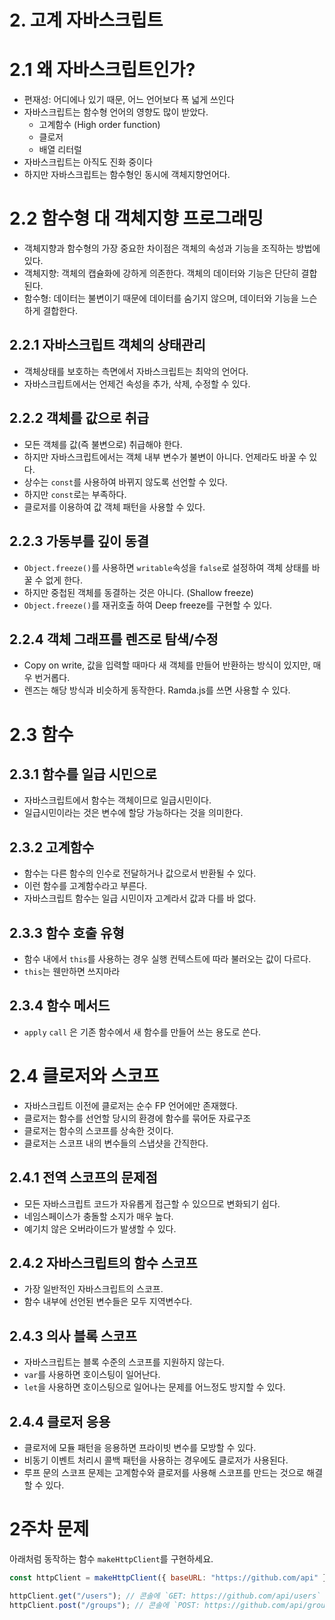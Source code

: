 # 2. 고계 자바스크립트

# 2.1 왜 자바스크립트인가?

- 편재성: 어디에나 있기 때문, 어느 언어보다 폭 넓게 쓰인다
- 자바스크립트는 함수형 언어의 영향도 많이 받았다.
  - 고계함수 (High order function)
  - 클로저
  - 배열 리터럴
- 자바스크립트는 아직도 진화 중이다
- 하지만 자바스크립트는 함수형인 동시에 객체지향언어다.

# 2.2 함수형 대 객체지향 프로그래밍

- 객체지향과 함수형의 가장 중요한 차이점은 객체의 속성과 기능을 조직하는 방법에 있다.
- 객체지향: 객체의 캡슐화에 강하게 의존한다. 객체의 데이터와 기능은 단단히 결합된다.
- 함수형: 데이터는 불변이기 때문에 데이터를 숨기지 않으며, 데이터와 기능을 느슨하게 결합한다.

## 2.2.1 자바스크립트 객체의 상태관리

- 객체상태를 보호하는 측면에서 자바스크립트는 최악의 언어다.
- 자바스크립트에서는 언제건 속성을 추가, 삭제, 수정할 수 있다.

## 2.2.2 객체를 값으로 취급

- 모든 객체를 값(즉 불변으로) 취급해야 한다.
- 하지만 자바스크립트에서는 객체 내부 변수가 불변이 아니다. 언제라도 바꿀 수 있다.
- 상수는 `const`를 사용하여 바뀌지 않도록 선언할 수 있다.
- 하지만 `const`로는 부족하다.
- 클로저를 이용하여 값 객체 패턴을 사용할 수 있다.

## 2.2.3 가동부를 깊이 동결

- `Object.freeze()`를 사용하면 `writable`속성을 `false`로 설정하여 객체 상태를 바꿀 수 없게 한다.
- 하지만 중첩된 객체를 동결하는 것은 아니다. (Shallow freeze)
- `Object.freeze()`를 재귀호출 하여 Deep freeze를 구현할 수 있다.

## 2.2.4 객체 그래프를 렌즈로 탐색/수정

- Copy on write, 값을 입력할 때마다 새 객체를 만들어 반환하는 방식이 있지만, 매우 번거롭다.
- 렌즈는 해당 방식과 비슷하게 동작한다. Ramda.js를 쓰면 사용할 수 있다.

# 2.3 함수

## 2.3.1 함수를 일급 시민으로

- 자바스크립트에서 함수는 객체이므로 일급시민이다.
- 일급시민이라는 것은 변수에 할당 가능하다는 것을 의미한다.

## 2.3.2 고계함수

- 함수는 다른 함수의 인수로 전달하거나 값으로서 반환될 수 있다.
- 이런 함수를 고계함수라고 부른다.
- 자바스크립트 함수는 일급 시민이자 고계라서 값과 다를 바 없다.

## 2.3.3 함수 호출 유형

- 함수 내에서 `this`를 사용하는 경우 실행 컨텍스트에 따라 불러오는 값이 다르다.
- `this`는 웬만하면 쓰지마라

## 2.3.4 함수 메서드

- `apply` `call` 은 기존 함수에서 새 함수를 만들어 쓰는 용도로 쓴다.

# 2.4 클로저와 스코프

- 자바스크립트 이전에 클로저는 순수 FP 언어에만 존재했다.
- 클로저는 함수를 선언할 당시의 환경에 함수를 묶어둔 자료구조
- 클로저는 함수의 스코프를 상속한 것이다.
- 클로저는 스코프 내의 변수들의 스냅샷을 간직한다.

## 2.4.1 전역 스코프의 문제점

- 모든 자바스크립트 코드가 자유롭게 접근할 수 있으므로 변화되기 쉽다.
- 네임스페이스가 충돌할 소지가 매우 높다.
- 예기치 않은 오버라이드가 발생할 수 있다.

## 2.4.2 자바스크립트의 함수 스코프

- 가장 일반적인 자바스크립트의 스코프.
- 함수 내부에 선언된 변수들은 모두 지역변수다.

## 2.4.3 의사 블록 스코프

- 자바스크립트는 블록 수준의 스코프를 지원하지 않는다.
- `var`를 사용하면 호이스팅이 일어난다.
- `let`을 사용하면 호이스팅으로 일어나는 문제를 어느정도 방지할 수 있다.

## 2.4.4 클로저 응용

- 클로저에 모듈 패턴을 응용하면 프라이빗 변수를 모방할 수 있다.
- 비동기 이벤트 처리시 콜백 패턴을 사용하는 경우에도 클로저가 사용된다.
- 루프 문의 스코프 문제는 고계함수와 클로저를 사용해 스코프를 만드는 것으로 해결할 수 있다.

# 2주차 문제

아래처럼 동작하는 함수 `makeHttpClient`를 구현하세요.

```javascript
const httpClient = makeHttpClient({ baseURL: "https://github.com/api" });

httpClient.get("/users"); // 콘솔에 `GET: https://github.com/api/users` 출력
httpClient.post("/groups"); // 콘솔에 `POST: https://github.com/api/groups` 출력
```

